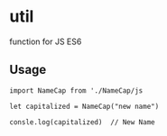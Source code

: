 # util
function for JS  ES6

## Usage
```
import NameCap from './NameCap/js

let capitalized = NameCap("new name")

consle.log(capitalized)  // New Name
```
